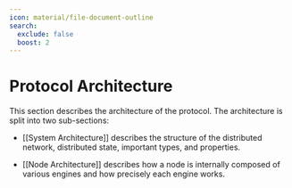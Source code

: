 ```yaml
---
icon: material/file-document-outline
search:
  exclude: false
  boost: 2
---
```


# Protocol Architecture

This section describes the architecture of the protocol. The architecture is
split into two sub-sections:

- [[System Architecture]] describes the structure of the
  distributed network, distributed state, important types, and properties.

- [[Node Architecture]] describes how a node is internally
  composed of various engines and how precisely each engine works.